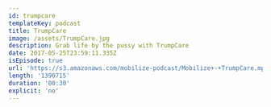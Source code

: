 ```yaml
---
id: trumpcare
templateKey: podcast
title: TrumpCare
image: /assets/TrumpCare.jpg
description: Grab life by the pussy with TrumpCare
date: 2017-05-25T23:59:11.335Z
isEpisode: true
url: 'https://s3.amazonaws.com/mobilize-podcast/Mobilize+-+TrumpCare.mp3'
length: '1390715'
duration: '00:30'
explicit: 'no'
---
```

